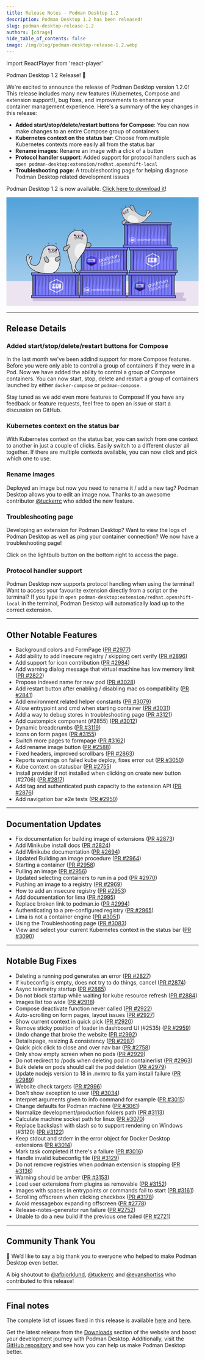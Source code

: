 ```yaml
---
title: Release Notes - Podman Desktop 1.2
description: Podman Desktop 1.2 has been released!
slug: podman-desktop-release-1.2
authors: [cdrage]
hide_table_of_contents: false
image: /img/blog/podman-desktop-release-1.2.webp
---
```


import ReactPlayer from 'react-player'

Podman Desktop 1.2 Release! 🎉

We're excited to announce the release of Podman Desktop version 1.2.0! This release includes many new features (Kubernetes, Compose and extension support!), bug fixes, and improvements to enhance your container management experience. Here's a summary of the key changes in this release:

- **Added start/stop/delete/restart buttons for Compose**: You can now make changes to an entire Compose group of containers
- **Kubernetes context on the status bar**: Choose from multiple Kubernetes contexts more easily all from the status bar
- **Rename images**: Rename an image with a click of a button
- **Protocol handler support**: Added support for protocol handlers such as `open podman-desktop:extension/redhat.openshift-local`
- **Troubleshooting page**: A troubleshooting page for helping diagnose Podman Desktop related development issues

Podman Desktop 1.2 is now available. [Click here to download it](/downloads)!

![Podman-desktop-1-2-hero](img/podman-desktop-release-1.2/podman-desktop-release-1.2.png)

---

## Release Details

### Added start/stop/delete/restart buttons for Compose

In the last month we've been addind support for more Compose features. Before you were only able to control a group of containers if they were in a Pod. Now we have added the ability to control a group of Compose containers. You can now start, stop, delete and restart a group of containers launched by either `docker-compose` or `podman-compose`.

Stay tuned as we add even more features to Compose! If you have any feedback or feature requests, feel free to open an issue or start a discussion on GitHub.

<ReactPlayer playing controls url="https://user-images.githubusercontent.com/6422176/253331226-d80e7637-c223-4bb8-8675-1dcb8d48818f.mov" width='100%' height='100%' />

### Kubernetes context on the status bar

With Kubernetes context on the status bar, you can switch from one context to another in just a couple of clicks. Easily switch to a different cluster all together. If there are multiple contexts available, you can now click and pick which one to use.

<ReactPlayer playing controls url="https://user-images.githubusercontent.com/19958075/243804525-242b02b4-fc3c-415b-be08-24eb1933adc5.mov" width='100%' height='100%' />

### Rename images

Deployed an image but now you need to rename it / add a new tag? Podman Desktop allows you to edit an image now. Thanks to an awesome contributor [@tuckerrc](https://github.com/tuckerrc) who added the new feature.

<ReactPlayer playing controls url="https://user-images.githubusercontent.com/436777/251759557-bd15a631-93ee-4383-a81c-8ef3934dfb59.mp4" width='100%' height='100%' />

### Troubleshooting page

Developing an extension for Podman Desktop? Want to view the logs of Podman Desktop as well as ping your container connection? We now have a troubleshooting page!

Click on the lightbulb button on the bottom right to access the page.

<ReactPlayer playing controls url="https://user-images.githubusercontent.com/436777/248210601-e0a5deb0-44ad-4eea-9b24-134754fede80.mp4" width='100%' height='100%' />

### Protocol handler support

Podman Desktop now supports protocol handling when using the terminal! Want to access your favourite extension directly from a script or the terminal? If you type in `open podman-desktop:extension/redhat.openshift-local` in the terminal, Podman Desktop will automatically load up to the correct extension.

<ReactPlayer playing controls url="https://user-images.githubusercontent.com/436777/243304511-b11ad1e4-4c2f-455c-957a-01653d2a93c8.mp4" width='100%' height='100%' />

---

## Other Notable Features

- Background colors and FormPage ([PR #2977](https://github.com/containers/podman-desktop/pull/2977))
- Add ability to add insecure registry / skipping cert verify ([PR #2896](https://github.com/containers/podman-desktop/pull/2896))
- Add support for icon contribution ([PR #2984](https://github.com/containers/podman-desktop/pull/2984))
- Add warning dialog message that virtual machine has low memory limit ([PR #2822](https://github.com/containers/podman-desktop/pull/2822))
- Propose indexed name for new pod ([PR #3028](https://github.com/containers/podman-desktop/pull/3028))
- Add restart button after enabling / disabling mac os compatibility ([PR #2841](https://github.com/containers/podman-desktop/pull/2841))
- Add environment related helper constants ([PR #3079](https://github.com/containers/podman-desktop/pull/3079))
- Allow entrypoint and cmd when starting container ([PR #3031](https://github.com/containers/podman-desktop/pull/3031))
- Add a way to debug stores in troubleshooting page ([PR #3121](https://github.com/containers/podman-desktop/pull/3121))
- Add custompick component (#2855) ([PR #3012](https://github.com/containers/podman-desktop/pull/3012))
- Dynamic breadcrumbs ([PR #3119](https://github.com/containers/podman-desktop/pull/3119))
- Icons on form pages ([PR #3155](https://github.com/containers/podman-desktop/pull/3155))
- Switch more pages to formpage ([PR #3162](https://github.com/containers/podman-desktop/pull/3162))
- Add rename image button ([PR #2588](https://github.com/containers/podman-desktop/pull/2588))
- Fixed headers, improved scrollbars ([PR #2863](https://github.com/containers/podman-desktop/pull/2863))
- Reports warnings on failed kube deploy, fixes error out ([PR #3050](https://github.com/containers/podman-desktop/pull/3050))
- Kube context on statusbar ([PR #2755](https://github.com/containers/podman-desktop/pull/2755))
- Install provider if not installed when clicking on create new button (#2706) ([PR #2817](https://github.com/containers/podman-desktop/pull/2817))
- Add tag and authenticated push capacity to the extension API ([PR #2876](https://github.com/containers/podman-desktop/pull/2876))
- Add navigation bar e2e tests ([PR #2950](https://github.com/containers/podman-desktop/pull/2950))

---

## Documentation Updates

- Fix documentation for building image of extensions ([PR #2873](https://github.com/containers/podman-desktop/pull/2873))
- Add Minikube install docs ([PR #2824](https://github.com/containers/podman-desktop/pull/2824))
- Add Minikube documentation ([PR #2694](https://github.com/containers/podman-desktop/pull/2694))
- Updated Building an image procedure ([PR #2964](https://github.com/containers/podman-desktop/pull/2964))
- Starting a container ([PR #2958](https://github.com/containers/podman-desktop/pull/2958))
- Pulling an image ([PR #2956](https://github.com/containers/podman-desktop/pull/2956))
- Updated selecting containers to run in a pod ([PR #2970](https://github.com/containers/podman-desktop/pull/2970))
- Pushing an image to a registry ([PR #2969](https://github.com/containers/podman-desktop/pull/2969))
- How to add an insecure registry ([PR #2953](https://github.com/containers/podman-desktop/pull/2953))
- Add documentation for lima ([PR #2995](https://github.com/containers/podman-desktop/pull/2995))
- Replace broken link to podman.io ([PR #2994](https://github.com/containers/podman-desktop/pull/2994))
- Authenticating to a pre-configured registry ([PR #2965](https://github.com/containers/podman-desktop/pull/2965))
- Lima is not a container engine ([PR #3051](https://github.com/containers/podman-desktop/pull/3051))
- Using the Troubleshooting page ([PR #3083](https://github.com/containers/podman-desktop/pull/3083))
- View and select your current Kubernetes context in the status bar ([PR #3090](https://github.com/containers/podman-desktop/pull/3090))

---

## Notable Bug Fixes

- Deleting a running pod generates an error ([PR #2827](https://github.com/containers/podman-desktop/pull/2827))
- If kubeconfig is empty, does not try to do things, cancel ([PR #2874](https://github.com/containers/podman-desktop/pull/2874))
- Async telemetry startup ([PR #2885](https://github.com/containers/podman-desktop/pull/2885))
- Do not block startup while waiting for kube resource refresh ([PR #2884](https://github.com/containers/podman-desktop/pull/2884))
- Images list too wide ([PR #2918](https://github.com/containers/podman-desktop/pull/2918))
- Compose deactivate function never called ([PR #2922](https://github.com/containers/podman-desktop/pull/2922))
- Auto-scrolling on form pages, layout issues ([PR #2927](https://github.com/containers/podman-desktop/pull/2927))
- Show current context in quick pick ([PR #2920](https://github.com/containers/podman-desktop/pull/2920))
- Remove sticky position of loader in dashboard UI (#2535) ([PR #2959](https://github.com/containers/podman-desktop/pull/2959))
- Undo change that broke the website ([PR #2992](https://github.com/containers/podman-desktop/pull/2992))
- Detailspage, resizing & consistency ([PR #2987](https://github.com/containers/podman-desktop/pull/2987))
- Quick pick click to close and over nav bar ([PR #2758](https://github.com/containers/podman-desktop/pull/2758))
- Only show empty screen when no pods ([PR #2929](https://github.com/containers/podman-desktop/pull/2929))
- Do not redirect to /pods when deleting pod in containerlist ([PR #2963](https://github.com/containers/podman-desktop/pull/2963))
- Bulk delete on pods should call the pod deletion ([PR #2979](https://github.com/containers/podman-desktop/pull/2979))
- Update nodejs version to 18 in .nvmrc to fix yarn install failure ([PR #2989](https://github.com/containers/podman-desktop/pull/2989))
- Website check targets ([PR #2996](https://github.com/containers/podman-desktop/pull/2996))
- Don't show exception to user ([PR #3034](https://github.com/containers/podman-desktop/pull/3034))
- Interpret arguments given to info command for example ([PR #3015](https://github.com/containers/podman-desktop/pull/3015))
- Change defaults for Podman machine ([PR #3061](https://github.com/containers/podman-desktop/pull/3061))
- Normalize development/production folders path ([PR #3113](https://github.com/containers/podman-desktop/pull/3113))
- Calculate machine socket path for linux ([PR #3070](https://github.com/containers/podman-desktop/pull/3070))
- Replace backslash with slash so to support rendering on Windows (#3120) ([PR #3122](https://github.com/containers/podman-desktop/pull/3122))
- Keep stdout and stderr in the error object for Docker Desktop extensions ([PR #3014](https://github.com/containers/podman-desktop/pull/3014))
- Mark task completed if there's a failure ([PR #3016](https://github.com/containers/podman-desktop/pull/3016))
- Handle invalid kubeconfig file ([PR #3129](https://github.com/containers/podman-desktop/pull/3129))
- Do not remove registries when podman extension is stopping ([PR #3136](https://github.com/containers/podman-desktop/pull/3136))
- Warning should be amber ([PR #3153](https://github.com/containers/podman-desktop/pull/3153))
- Load user extensions from plugins as removable ([PR #3152](https://github.com/containers/podman-desktop/pull/3152))
- Images with spaces in entrypoints or commands fail to start ([PR #3161](https://github.com/containers/podman-desktop/pull/3161))
- Scrolling offscreen when clicking checkbox ([PR #3178](https://github.com/containers/podman-desktop/pull/3178))
- Avoid messagebox expanding offscreen ([PR #2778](https://github.com/containers/podman-desktop/pull/2778))
- Release-notes-generator run failure ([PR #2752](https://github.com/containers/podman-desktop/pull/2752))
- Unable to do a new build if the previous one failed ([PR #2721](https://github.com/containers/podman-desktop/pull/2721))

---

## Community Thank You

🎉 We’d like to say a big thank you to everyone who helped to make Podman Desktop even better.

A big shoutout to [@afbjorklund](https://github.com/afbjorklund), [@tuckerrc](https://github.com/tuckerrc) and [@evanshortiss](https://github.com/evanshortiss) who contributed to this release!

---

## Final notes

The complete list of issues fixed in this release is available [here](https://github.com/containers/podman-desktop/issues?q=is%3Aclosed+milestone%3A1.2.0) and [here](https://github.com/containers/podman-desktop/issues?q=is%3Aclosed+milestone%3A1.2.0).

Get the latest release from the [Downloads](/downloads) section of the website and boost your development journey with Podman Desktop. Additionally, visit the [GitHub repository](https://github.com/containers/podman-desktop) and see how you can help us make Podman Desktop better.
